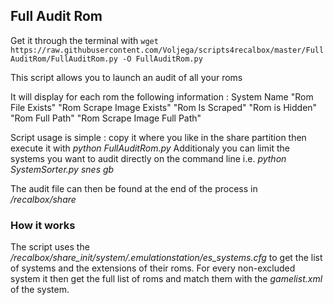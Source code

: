 ## Full Audit Rom

Get it through the terminal with ``` wget https://raw.githubusercontent.com/Voljega/scripts4recalbox/master/FullAuditRom/FullAuditRom.py -O FullAuditRom.py ```

This script allows you to launch an audit of all your roms

It will display for each rom the following information :
System Name "Rom File Exists" "Rom Scrape Image Exists" "Rom Is Scraped" "Rom is Hidden" "Rom Full Path" "Rom Scrape Image Full Path"

Script usage is simple : copy it where you like in the share partition then execute it with *python FullAuditRom.py*
Additionaly you can limit the systems you want to audit directly on the command line i.e. *python SystemSorter.py snes gb*

The audit file can then be found at the end of the process in */recalbox/share*

### How it works

The script uses the */recalbox/share_init/system/.emulationstation/es_systems.cfg* to get the list of systems and the extensions of their roms.
For every non-excluded system it then get the full list of roms and match them with the *gamelist.xml* of the system.

